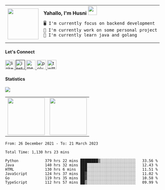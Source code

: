 <!-- <h2 align="left"> Yahallo!, I'm Husni <img src="https://github.com/TheDudeThatCode/TheDudeThatCode/blob/master/Assets/Hi.gif" width="29px"></h2>

<div class="container" style="width: 100%; ">
<div class="column" style="width: 50%; float: right; @media (max-width: 600px) {width: 100%; float: none;}">
<img align="right" src="https://user-images.githubusercontent.com/70875733/208228361-3d66eeec-b393-42ee-a5f6-55c727d14b1d.gif" height="160px">
</div>
<div class="column-2" style="width: 50%; float: left; @media (max-width: 600px) {width: 100%; float: none;}">
<p align="left">Software Engineer who love to learn amazing things about tech. Currently learn in deep about Java and workn on some personal project.</p>
</div>
</div>

<a target="_blank" href="https://www.linkedin.com/in/muhammad-husni-nur-fadillah/">
    <img src="https://img.shields.io/badge/-nur%20muhammad-blue?style=for-the-badge&logo=Linkedin&logoColor=white&link=https://linkedin.com/in/muhammad-husni-nur-fadillah/" alt="Linkedin Badge">     
</a>

<a target="_blank" href="https://twitter.com/tanakafuu">
    <img src="https://img.shields.io/badge/tanakafuu-1ca0f1?style=for-the-badge&logo=twitter&logoColor=white&link=https://twitter.com/tanakafuu" alt="Twitter Badge">
</a>

<a target="_blank" href="https://instagram.com/masnurrm/">
    <img src="https://img.shields.io/badge/-masnurrm-E1306C?style=for-the-badge&logo=Instagram&logoColor=white&link=https://instagram.com/masnurrm/" alt="Instagram Badge"></a>

</br>

<a target="_blank" href="https://wakatime.com/@b70526ec-e794-4d52-83e7-a9d198a8be0f">
    <img style="height: 24px" src="https://wakatime.com/badge/user/b70526ec-e794-4d52-83e7-a9d198a8be0f.svg" alt="Wakatime Badge">
</a>
 -->
<!-- ![shelter_gif](https://user-images.githubusercontent.com/70875733/190963880-5813c109-7e1a-4738-afba-316828d56148.gif) <br> -->

<!-- <b>Yahallo, I'm Husni</b> <img src="https://github.com/TheDudeThatCode/TheDudeThatCode/blob/master/Assets/Hi.gif" width="29px"> -->
<!-- * 🖥️ I'm currently focus on backend development
* 🚀 I'm currently work on some personal project
* 🌟 I'm currently learn java and golang -->
<!-- * 👨‍💻 Available for hire | [personal website](https://husfuudev.vercel.app/) -->

<table border="0">
<tr>
  <td valign="center">
    <img src="https://user-images.githubusercontent.com/70875733/208228361-3d66eeec-b393-42ee-a5f6-55c727d14b1d.gif" width=100>
  </td>
  <td>
    <b>Yahallo, I'm Husni</b> <img src="https://github.com/TheDudeThatCode/TheDudeThatCode/blob/master/Assets/Hi.gif" width="29px">
    
    🖥️ I'm currently focus on backend development
    🚀 I'm currently work on some personal project
    🌟 I'm currently learn java and golang
  </td>
</table>
  
 

#### Let's Connect
<a href="https://www.linkedin.com/in/muhammad-husni-nur-fadillah/"> <img src="https://user-images.githubusercontent.com/70875733/182503151-0970f8fe-abb1-4805-a9a9-83dd89cadc45.png" width="30" alt="linkedin husni"/> </a>
<a href=""> <img src="https://user-images.githubusercontent.com/70875733/182502935-65f42044-9063-47c6-bf4a-0ac09760676c.png" width="30" alt="instagram husni"/> </a>
<a href="https://medium.com/@husfuu"> <img src="https://user-images.githubusercontent.com/70875733/182503249-623db0b3-c275-4b0b-b044-4923fc0d8c48.png" width="30" alt="medium husni"/> </a>
<a href="https://www.polywork.com/husfuu"> <img src="https://user-images.githubusercontent.com/70875733/182504183-7e132d90-f945-4790-9ed9-a45a9d4cbcee.png" width="30" alt="polywork husni"/> </a>
<a href="https://twitter.com/tanakafuu"> <img src="https://user-images.githubusercontent.com/70875733/182503042-601096a3-f5d7-46bd-89ff-d397569fe05f.png" width="30" alt="twitter husni"/> </a>

<!-- <a href="https://www.hackerrank.com/husfuu"> <img src="https://user-images.githubusercontent.com/70875733/182503596-92f5c183-ef51-4fc8-a7b8-5e3b91b4d00c.svg" width="30" alt="hackerank husni"/> </a> -->
<!-- <a href="https://www.facebook.com/husfuu"> <img src="https://user-images.githubusercontent.com/70875733/201576798-d1835105-96c3-4725-897e-8284a1c0c4e0.png" width="30" alt="facebook husni"/> </a> -->

#### Statistics
![](https://komarev.com/ghpvc/?username=husfuu&style=flat&color=red)
<table>
<tr>
  <td valign="center">
     <img height="120em" src="https://github-readme-stats.vercel.app/api?username=husfuu&show_icons=true&theme=calm"/>
  </td>
  <td>
     <img height="120em" src="https://github-readme-streak-stats.herokuapp.com?user=husfuu&theme=calm&date_format=M%20j%5B%2C%20Y%5D"/>
  </td>
<!-- </tr>
<tr>
  <td valign="center">
     <img height="140em" src="https://github-readme-stats.vercel.app/api/top-langs/?username=husfuu&layout=compact&theme=calm"/>
  </td>
  <td >
    <img src="https://wakatime.com/share/@039bd02d-64b8-4d8b-b6c4-c5e4ceffafcf/0c88226b-e202-41f0-95bd-f6b2caa67991.svg" width="300" alt="coding activity"/>
  </td>
</tr> -->
</table>

<!-- ![counter](https://count.getloli.com/get/@husfuu-github-readme?theme=rule34) -->

<!-- <img src="https://wakatime.com/share/@039bd02d-64b8-4d8b-b6c4-c5e4ceffafcf/0c88226b-e202-41f0-95bd-f6b2caa67991.svg" width="300" alt="coding activity"/> -->

<!--START_SECTION:waka-->

```text
From: 26 December 2021 - To: 21 March 2023

Total Time: 1,130 hrs 23 mins

Python            379 hrs 22 mins ████████▒░░░░░░░░░░░░░░░░   33.56 %
Java              140 hrs 32 mins ███░░░░░░░░░░░░░░░░░░░░░░   12.43 %
HTML              130 hrs 6 mins  ███░░░░░░░░░░░░░░░░░░░░░░   11.51 %
JavaScript        124 hrs 37 mins ██▓░░░░░░░░░░░░░░░░░░░░░░   11.02 %
Go                119 hrs 35 mins ██▓░░░░░░░░░░░░░░░░░░░░░░   10.58 %
TypeScript        112 hrs 57 mins ██▒░░░░░░░░░░░░░░░░░░░░░░   09.99 %
```

<!--END_SECTION:waka-->
